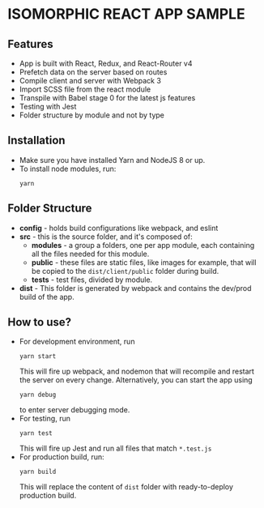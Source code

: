 # ISOMORPHIC REACT APP SAMPLE

## Features
* App is built with React, Redux, and React-Router v4
* Prefetch data on the server based on routes
* Compile client and server with Webpack 3
* Import SCSS file from the react module
* Transpile with Babel stage 0 for the latest js features
* Testing with Jest
* Folder structure by module and not by type

## Installation
* Make sure you have installed Yarn and NodeJS 8 or up.
* To install node modules, run:
  ```
  yarn
  ```

## Folder Structure
* **config** - holds build configurations like webpack, and eslint
* **src** - this is the source folder, and it's composed of:
    * **modules** - a group a folders, one per app module, each containing
      all the files needed for this module.
    * **public** - these files are static files, like images for example,
      that will be copied to the `dist/client/public` folder during build.
    * **tests** - test files, divided by module.
* **dist** - This folder is generated by webpack and contains the
             dev/prod build of the app.

## How to use?
* For development environment, run
  ```
  yarn start
  ```
  This will fire up webpack, and nodemon that will recompile and restart
  the server on every change.
  Alternatively, you can start the app using
  ```
  yarn debug
  ```
  to enter server debugging mode.
* For testing, run
  ```
  yarn test
  ```
  This will fire up Jest and run all files that match `*.test.js`
* For production build, run:
  ```
  yarn build
  ```
  This will replace the content of `dist` folder with ready-to-deploy
  production build.


